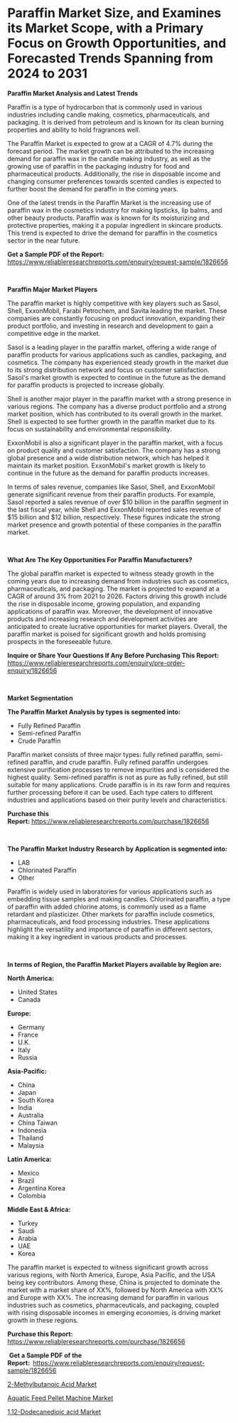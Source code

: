 <p><h1>Paraffin Market Size, and Examines its Market Scope, with a Primary Focus on Growth Opportunities, and Forecasted Trends Spanning from 2024 to 2031</h1></p><p><strong>Paraffin Market Analysis and Latest Trends</strong></p>
<p><p>Paraffin is a type of hydrocarbon that is commonly used in various industries including candle making, cosmetics, pharmaceuticals, and packaging. It is derived from petroleum and is known for its clean burning properties and ability to hold fragrances well.</p><p>The Paraffin Market is expected to grow at a CAGR of 4.7% during the forecast period. The market growth can be attributed to the increasing demand for paraffin wax in the candle making industry, as well as the growing use of paraffin in the packaging industry for food and pharmaceutical products. Additionally, the rise in disposable income and changing consumer preferences towards scented candles is expected to further boost the demand for paraffin in the coming years.</p><p>One of the latest trends in the Paraffin Market is the increasing use of paraffin wax in the cosmetics industry for making lipsticks, lip balms, and other beauty products. Paraffin wax is known for its moisturizing and protective properties, making it a popular ingredient in skincare products. This trend is expected to drive the demand for paraffin in the cosmetics sector in the near future.</p></p>
<p><strong>Get a Sample PDF of the Report:&nbsp;</strong> <a href="https://www.reliableresearchreports.com/enquiry/request-sample/1826656">https://www.reliableresearchreports.com/enquiry/request-sample/1826656</a></p>
<p>&nbsp;</p>
<p><strong>Paraffin Major Market Players</strong></p>
<p><p>The paraffin market is highly competitive with key players such as Sasol, Shell, ExxonMobil, Farabi Petrochem, and Savita leading the market. These companies are constantly focusing on product innovation, expanding their product portfolio, and investing in research and development to gain a competitive edge in the market.</p><p>Sasol is a leading player in the paraffin market, offering a wide range of paraffin products for various applications such as candles, packaging, and cosmetics. The company has experienced steady growth in the market due to its strong distribution network and focus on customer satisfaction. Sasol's market growth is expected to continue in the future as the demand for paraffin products is projected to increase globally.</p><p>Shell is another major player in the paraffin market with a strong presence in various regions. The company has a diverse product portfolio and a strong market position, which has contributed to its overall growth in the market. Shell is expected to see further growth in the paraffin market due to its focus on sustainability and environmental responsibility.</p><p>ExxonMobil is also a significant player in the paraffin market, with a focus on product quality and customer satisfaction. The company has a strong global presence and a wide distribution network, which has helped it maintain its market position. ExxonMobil's market growth is likely to continue in the future as the demand for paraffin products increases.</p><p>In terms of sales revenue, companies like Sasol, Shell, and ExxonMobil generate significant revenue from their paraffin products. For example, Sasol reported a sales revenue of over $10 billion in the paraffin segment in the last fiscal year, while Shell and ExxonMobil reported sales revenue of $15 billion and $12 billion, respectively. These figures indicate the strong market presence and growth potential of these companies in the paraffin market.</p></p>
<p>&nbsp;</p>
<p><strong>What Are The Key Opportunities For Paraffin Manufacturers?</strong></p>
<p><p>The global paraffin market is expected to witness steady growth in the coming years due to increasing demand from industries such as cosmetics, pharmaceuticals, and packaging. The market is projected to expand at a CAGR of around 3% from 2021 to 2026. Factors driving this growth include the rise in disposable income, growing population, and expanding applications of paraffin wax. Moreover, the development of innovative products and increasing research and development activities are anticipated to create lucrative opportunities for market players. Overall, the paraffin market is poised for significant growth and holds promising prospects in the foreseeable future.</p></p>
<p><strong>Inquire or Share Your Questions If Any Before Purchasing This Report:</strong> <a href="https://www.reliableresearchreports.com/enquiry/pre-order-enquiry/1826656">https://www.reliableresearchreports.com/enquiry/pre-order-enquiry/1826656</a></p>
<p>&nbsp;</p>
<p><strong>Market Segmentation</strong></p>
<p><strong>The Paraffin Market Analysis by types is segmented into:</strong></p>
<p><ul><li>Fully Refined Paraffin</li><li>Semi-refined Paraffin</li><li>Crude Paraffin</li></ul></p>
<p><p>Paraffin market consists of three major types: fully refined paraffin, semi-refined paraffin, and crude paraffin. Fully refined paraffin undergoes extensive purification processes to remove impurities and is considered the highest quality. Semi-refined paraffin is not as pure as fully refined, but still suitable for many applications. Crude paraffin is in its raw form and requires further processing before it can be used. Each type caters to different industries and applications based on their purity levels and characteristics.</p></p>
<p><strong>Purchase this Report:&nbsp;</strong><a href="https://www.reliableresearchreports.com/purchase/1826656">https://www.reliableresearchreports.com/purchase/1826656</a></p>
<p>&nbsp;</p>
<p><strong>The Paraffin Market Industry Research by Application is segmented into:</strong></p>
<p><ul><li>LAB</li><li>Chlorinated Paraffin</li><li>Other</li></ul></p>
<p><p>Paraffin is widely used in laboratories for various applications such as embedding tissue samples and making candles. Chlorinated paraffin, a type of paraffin with added chlorine atoms, is commonly used as a flame retardant and plasticizer. Other markets for paraffin include cosmetics, pharmaceuticals, and food processing industries. These applications highlight the versatility and importance of paraffin in different sectors, making it a key ingredient in various products and processes.</p></p>
<p>&nbsp;</p>
<p><strong>In terms of Region, the Paraffin Market Players available by Region are:</strong></p>
<p>
    <p> <strong> North America: </strong>
        <ul>
            <li>United States</li>
            <li>Canada</li>
        </ul>
        </p> 
    <p> <strong> Europe: </strong>
        <ul>
            <li>Germany</li>
            <li>France</li>
            <li>U.K.</li>
            <li>Italy</li>
            <li>Russia</li>
        </ul>
        </p> 
    <p> <strong> Asia-Pacific: </strong>
        <ul>
            <li>China</li>
            <li>Japan</li>
            <li>South Korea</li>
            <li>India</li>
            <li>Australia</li>
            <li>China Taiwan</li>
            <li>Indonesia</li>
            <li>Thailand</li>
            <li>Malaysia</li>
        </ul>
        </p> 
    <p> <strong> Latin America: </strong>
        <ul>
            <li>Mexico</li>
            <li>Brazil</li>
            <li>Argentina Korea</li>
            <li>Colombia</li>
        </ul>
        </p> 
    <p> <strong> Middle East & Africa: </strong>
        <ul>
            <li>Turkey</li>
            <li>Saudi</li>
            <li>Arabia</li>
            <li>UAE</li>
            <li>Korea</li>
        </ul>
    </p>
    </p>
<p><p>The paraffin market is expected to witness significant growth across various regions, with North America, Europe, Asia Pacific, and the USA being key contributors. Among these, China is projected to dominate the market with a market share of XX%, followed by North America with XX% and Europe with XX%. The increasing demand for paraffin in various industries such as cosmetics, pharmaceuticals, and packaging, coupled with rising disposable incomes in emerging economies, is driving market growth in these regions.</p></p>
<p><strong>Purchase this Report: </strong><a href="https://www.reliableresearchreports.com/purchase/1826656">https://www.reliableresearchreports.com/purchase/1826656</a></p>
<p>&nbsp;<strong>Get a Sample PDF of the Report:&nbsp;&nbsp;</strong><a href="https://www.reliableresearchreports.com/enquiry/request-sample/1826656">https://www.reliableresearchreports.com/enquiry/request-sample/1826656</a></p>
<p><strong></strong></p>
<p><p><a href="https://view.publitas.com/reportprime-1/2-methylbutanoic-acid-market-size-share-trends-analysis-report-by-application-regional-outlook-competitive-strategies-and-segment-forecasts-2023-2030/">2-Methylbutanoic Acid Market</a></p><p><a href="https://view.publitas.com/reportprime-1/aquatic-feed-pellet-machine-market-dynamics-2023-2030-also-about-its-market-trends-projections-and-opportunities/">Aquatic Feed Pellet Machine Market</a></p><p><a href="https://view.publitas.com/reportprime-1/112-dodecanedioic-acid-market-size-share-trends-analysis-report-by-material-by-type-by-end-user-by-region-and-segment-forecasts-2023-2030/">1,12-Dodecanedioic acid Market</a></p></p>
